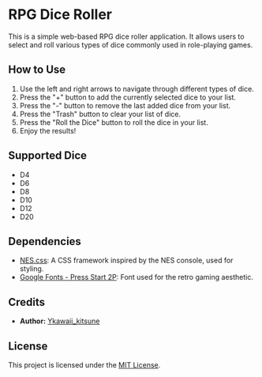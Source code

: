 # RPG Dice Roller

This is a simple web-based RPG dice roller application. It allows users to select and roll various types of dice commonly used in role-playing games.

## How to Use

1. Use the left and right arrows to navigate through different types of dice.
2. Press the "+" button to add the currently selected dice to your list.
3. Press the "-" button to remove the last added dice from your list.
4. Press the "Trash" button to clear your list of dice.
5. Press the "Roll the Dice" button to roll the dice in your list.
6. Enjoy the results!

## Supported Dice

- D4
- D6
- D8
- D10
- D12
- D20

## Dependencies

- [NES.css](https://nostalgic-css.github.io/NES.css/): A CSS framework inspired by the NES console, used for styling.
- [Google Fonts - Press Start 2P](https://fonts.google.com/specimen/Press+Start+2P): Font used for the retro gaming aesthetic.

## Credits

- **Author:** [Ykawaii_kitsune](https://github.com/kawaii-kitsune)

## License

This project is licensed under the [MIT License](LICENSE).
